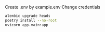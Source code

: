 Create .env by example.env
Change credentials

~~~bash
alembic upgrade heads
poetry install --no-root
uvicorn app.main:app
~~~